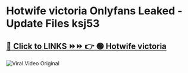 
 # Hotwife victoria Onlyfans Leaked - Update Files ksj53

## <h2><a href="https://clipsfans.com/Hotwife_victoria&ref=git">🔗 Click to LINKS ⏩⏩ 👉 🟢 Hotwife victoria </a></h2>

<a href="https://clipsfans.com/Hotwife_victoria&ref=git" rel="nofollow" data-target="animated-image.originalLink"><img src="https://i.ibb.co.com/xMMVF88/686577567.gif" alt="Viral Video Original" style="max-width: 100%; display: inline-block;" data-target="animated-image.originalImage"></a>


